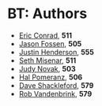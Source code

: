 BT: Authors
========

- <a href='https://www.sans.org/instructors/Eric-Conrad' target='_blank'>Eric Conrad</a>, **511**
- <a href='https://www.sans.org/instructors/Jason-Fossen' target='_blank'>Jason Fossen</a>, **505**
- <a href='https://www.sans.org/instructors/Justin-Henderson' target='_blank'>Justin Henderson</a>, **555**
- <a href='https://www.sans.org/instructors/Seth-Misenar' target='_blank'>Seth Misenar</a>, **511**
- <a href='https://www.sans.org/instructors/Judy-Novak' target='_blank'>Judy Novak</a>, **503**
- <a href='https://www.sans.org/instructors/Hal-Pomeranz' target='_blank'>Hal Pomeranz</a>, **506**
- <a href='https://www.sans.org/instructors/Dave-Shackleford' target='_blank'>Dave Shackleford</a>, **579**
- <a href='https://isc.sans.edu/handler_list.html#rob-vandenbrink' target='_blank'>Rob Vandenbrink</a>, **579**
